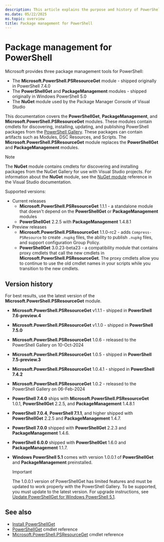 ```yaml
---
description: This article explains the purpose and history of PowerShellGet
ms.date: 05/22/2025
ms.topic: overview
title: Package management for PowerShell
---
```

# Package management for PowerShell

Microsoft provides three package management tools for PowerShell:

- The **Microsoft.PowerShell.PSResourceGet** module - shipped originally in PowerShell 7.4.0
- The **PowerShellGet** and **PackageManagement** modules - shipped originally in Windows PowerShell
  5.0
- The **NuGet** module used by the Package Manager Console of Visual Studio

This documentation covers the **PowerShellGet**, **PackageManagement**, and
**Microsoft.PowerShell.PSResourceGet** modules. These modules contain cmdlets for discovering,
installing, updating, and publishing PowerShell packages from the [PowerShell Gallery][04]. These
packages can contain artifacts such as Modules, DSC Resources, and Scripts. The
**Microsoft.PowerShell.PSResourceGet** module replaces the **PowerShellGet** and
**PackageManagement** modules.

> [!NOTE]
> The **NuGet** module contains cmdlets for discovering and installing packages from the NuGet
> Gallery for use with Visual Studio projects. For information about the **NuGet** module, see the
> [NuGet module][01] reference in the Visual Studio documentation.

Supported versions:

- Current releases
  - **Microsoft.PowerShell.PSResourceGet** 1.1.1 - a standalone module that doesn't depend on the
    **PowerShellGet** or **PackageManagement** modules
  - **PowerShellGet** 2.2.5 with **PackageManagement** 1.4.8.1
- Preview releases
  - **Microsoft.PowerShell.PSResourceGet** 1.1.0-rc2 - adds `Compress-PSResource` to create `.nupkg`
    files, the ability to publish `.nupkg` files, and support configuration Group Policy.
  - **PowerShellGet** 3.0.23-beta23 - a compatibility module that contains proxy cmdlets that call
    the new cmdlets in **Microsoft.PowerShell.PSResourceGet**. The proxy cmdlets allow you to
    continue to use the old cmdlet names in your scripts while you transition to the new cmdlets.

## Version history

For best results, use the latest version of the **Microsoft.PowerShell.PSResourceGet** module.

- **Microsoft.PowerShell.PSResourceGet** v1.1.1 - shipped in **PowerShell 7.6-preview.4**
- **Microsoft.PowerShell.PSResourceGet** v1.1.0 - shipped in **PowerShell 7.5.0**
- **Microsoft.PowerShell.PSResourceGet** 1.0.6 - released to the PowerShell Gallery on 10-Oct-2024
- **Microsoft.PowerShell.PSResourceGet** 1.0.5 - shipped in **PowerShell 7.5-preview.3**
- **Microsoft.PowerShell.PSResourceGet** 1.0.4.1 - shipped in **PowerShell 7.4.2**
- **Microsoft.PowerShell.PSResourceGet** 1.0.2 - released to the PowerShell Gallery on 06-Feb-2024
- **PowerShell 7.4.0** ships with **Microsoft.PowerShell.PSResourceGet** 1.0.1, **PowerShellGet**
  2.2.5, and **PackageManagement** 1.4.8.1
- **PowerShell 7.0.4**, **PowerShell 7.1.1**, and higher shipped with **PowerShellGet** 2.2.5 and
  **PackageManagement** 1.4.7.
- **PowerShell 7.0.0** shipped with **PowerShellGet** 2.2.3 and **PackageManagement** 1.4.6.
- **PowerShell 6.0.0** shipped with **PowerShellGet** 1.6.0 and **PackageManagement** 1.1.7.
- **Windows PowerShell 5.1** comes with version 1.0.0.1 of **PowerShellGet** and
  **PackageManagement** preinstalled.

  > [!IMPORTANT]
  > The 1.0.0.1 version of PowerShellGet has limited features and must be updated to work properly
  > with the PowerShell Gallery. To be supported, you must update to the latest version. For upgrade
  > instructions, see [Update PowerShellGet for Windows PowerShell 5.1][06].

## See also

- [Install PowerShellGet][05]
- [PowerShellGet][03] cmdlet reference
- [Microsoft.PowerShell.PSResourceGet][02] cmdlet reference

<!-- link references -->
[01]: /nuget/reference/powershell-reference
[02]: /powershell/module/microsoft.powershell.psresourceget
[03]: /powershell/module/powershellget
[04]: https://www.powershellgallery.com
[05]: install-powershellget.md
[06]: update-powershell-51.md
